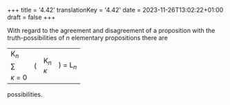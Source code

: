 +++
title = '4.42'
translationKey = '4.42'
date = 2023-11-26T13:02:22+01:00
draft = false
+++

With regard to the agreement and disagreement of a proposition with the truth-possibilities of <span class="mathmode"><var>n</var></span> elementary propositions there are <table class="possibilities"><tr><td class="summationtop"><span class="mathmode"><span class="smallvar">K<sub><var>n</var></sub></span></span></td><td class="middleright" rowspan="3"><span class="largeparen">(</span></td><td class="middlecenter" rowspan="3"><span class="mathode">K<sub><var>n</var></sub></span><br /><span class="mathmode"><var>κ</var></span></td><td class="middleright" rowspan="3"><span class="mathomde"><span class="largeparen">)</span> = L<sub><var>n</var></sub></span></td></tr><tr><td class="summationmiddle"><span class="mathmode"><span class="largeop">∑</span></span></td></tr><tr><td class="summationmiddle"><span class="mathmode"><span class="smallvar"><var>κ</var> = 0</span></span></td></tr></table>  possibilities.
